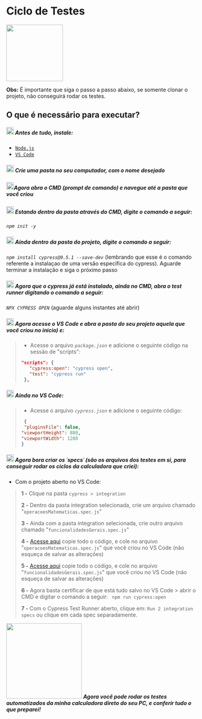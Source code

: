# Ciclo de Testes 

<img src="https://miro.medium.com/max/1200/1*HuEr6-Y7nXOTGJoyZf0Yew.png" weight="150" height="150" align="center"></img>

**Obs:** É importante que siga o passo a passo abaixo, se somente clonar o projeto, não conseguirá rodar os testes.

## O que é necessário para executar?
##### <img src="https://cdn-icons-png.flaticon.com/512/3840/3840653.png" weight="20px" height="20px"></img> Antes de tudo, instale:
- <a href="https://nodejs.org/en/download/">`Node.js`</a>
- <a href="https://code.visualstudio.com/download">`VS Code`</a>

##### <img src="https://cdn-icons-png.flaticon.com/512/3840/3840738.png" weight="20px" height="20px"></img> Crie uma pasta no seu computador, com o nome desejado

##### <img src="https://cdn-icons-png.flaticon.com/512/3840/3840739.png" weight="20px" height="20px"></img>Agora abra o CMD (prompt de comando) e navegue até a pasta que você criou

##### <img src="https://cdn-icons-png.flaticon.com/512/3840/3840753.png" weight="20px" height="20px"></img> Estando dentro da pasta através do CMD, digite o comando a seguir: 
_`npm init -y`_  


#####  <img src="https://cdn-icons-png.flaticon.com/512/3840/3840754.png" weight="20px" height="20px"></img> Ainda dentro da pasta do projeto, digite o comando a seguir:
_`npm install cypress@9.5.1 --save-dev`_  (lembrando que esse é o comando referente a instalaçao de uma versão especifica do cypress). Aguarde terminar a instalação e siga o próximo passo

#####  <img src="https://cdn-icons-png.flaticon.com/512/3840/3840755.png" weight="20px" height="20px"></img> Agora que o cypress já está instalado, ainda no CMD, abra o test runner digitando o comando a seguir: 
_`NPX CYPRESS OPEN`_   (aguarde alguns instantes até abrir)

#####  <img src="https://cdn-icons-png.flaticon.com/512/3840/3840771.png" weight="20px" height="20px"></img> Agora acesse o VS Code e abra a pasta do seu projeto aquela que você criou no inicio) e:
>- Acesse o arquivo _`package.json`_ e adicione o seguinte código na sessão de "scripts":
>```json
> "scripts": {
>    "cypress:open": "cypress open",
>    "test": "cypress run"
>  },
>```

##### <img src="https://cdn-icons-png.flaticon.com/512/3840/3840772.png" weight="20px" height="20px"></img> Ainda no VS Code:
> - Acesse o arquivo _`cypress.json`_ e adicione o seguinte código:
 >```json
>  {
>  "pluginsFile": false,
 > "viewportHeight": 880,
 > "viewportWidth": 1280
>}
>```

##### <img src="https://cdn-icons-png.flaticon.com/512/3840/3840773.png" weight="20px" height="20px"></img> Agora bora criar os ´specs´ (são os arquivos dos testes em si, para conseguir rodar os ciclos da calculadora que criei):
- Com o projeto aberto no VS Code:

>**1 -** Clique na pasta `cypress > integration`
>
>**2 -** Dentro da pasta integration selecionada, crie um arquivo chamado "`operacoesMatematicas.spec.js`" 
>
>**3 -** Ainda com a pasta integration selecionada, crie outro arquivo chamado "`funcionalidadesGerais.spec.js`" 
>
>**4 -** <a href="https://github.com/FrancoRoldao/Calculadora/blob/main/cypress/integration/operacoesMatematicas.spec.js">Acesse aqui</a> copie todo o código, e cole no arquivo "`operacoesMatematicas.spec.js`" que você criou no VS Code (não esqueça de salvar as alterações)
>
>**5 -** <a href="https://github.com/FrancoRoldao/Calculadora/blob/main/cypress/integration/operacoesMatematicas.spec.js">Acesse aqui</a> copie todo o código, e cole no arquivo "`funcionalidadesGerais.spec.js`" que você criou no VS Code (não esqueça de salvar as alterações)
>
>**6 -**  Agora basta certificar de que está tudo salvo no VS Code > abrir o CMD e digitar o comando a seguir: ` npm run cypress:open`
>
>**7 -**  Com o Cypress Test Runner aberto, clique em: `Run 2 integration specs` ou clique em cada spec separadamente. 









<img src="https://imagensemoldes.com.br/wp-content/uploads/2020/07/Parab%C3%A9ns-PNG-1280x720.png" weight="200px" height="200px"></img> _***Agora você pode rodar os testes automatizados da minha calculadora direto do seu PC, e conferir tudo o que preparei!***_





